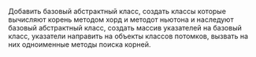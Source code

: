 ﻿Добавить базовый абстрактный класс, создать классы которые вычисляют корень методом хорд и методот ньютона
и наследуют базовый абстрактный класс,
создать массив указателей на базовый класс, указатели направить на объекты классов потомков, вызвать на них
одноименные методы поиска корней.
